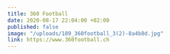 ```yaml
---
title: 360 Football
date: 2020-08-17 22:04:00 +02:00
published: false
image: "/uploads/189_360football_3(2)-8a4b8d.jpg"
link: https://www.360football.ch
---
```


